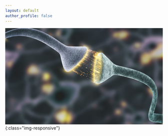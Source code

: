 ```yaml
---
layout: default
author_profile: false
---
```


![neurons](/images/firing_neurons.jpg){:class="img-responsive"}